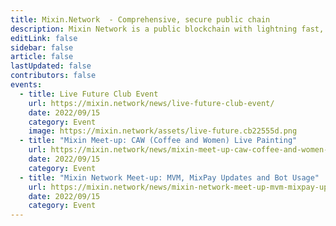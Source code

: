 ```yaml
---
title: Mixin.Network  - Comprehensive, secure public chain 
description: Mixin Network is a public blockchain with lightning fast, with zero transaction fee and develop friendly. Mixin Network is powered by nodes which are staked XIN tokens and runs with many popular dApps, includes swapping, exchange, minting, lending, micro-payment and other finacial services.
editLink: false
sidebar: false
article: false
lastUpdated: false
contributors: false
events:
  - title: Live Future Club Event
    url: https://mixin.network/news/live-future-club-event/
    date: 2022/09/15
    category: Event
    image: https://mixin.network/assets/live-future.cb22555d.png
  - title: "Mixin Meet-up: CAW (Coffee and Women) Live Painting"
    url: https://mixin.network/news/mixin-meet-up-caw-coffee-and-women-live-painting/
    date: 2022/09/15
    category: Event
  - title: "Mixin Network Meet-up: MVM, MixPay Updates and Bot Usage"
    url: https://mixin.network/news/mixin-network-meet-up-mvm-mixpay-updates-and-bot-usage/
    date: 2022/09/15
    category: Event
---
```


<home-slogan />

<home-stat />

<home-features />

<home-hlight-entries />

<home-wallets />

<home-events />

<!-- <comm-subscribe :text="['Excited?', 'Subscribe our newsletter.']" /> -->

